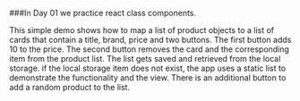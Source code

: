 ###In Day 01 we practice react class components.

This simple demo shows how to map a list of product objects to a list of cards that contain a title, brand, price and two buttons. The first button adds 10 to the price. The second button removes the card and the corresponding item from the product list.
The list gets saved and retrieved from the local storage. if the local storage item does not exist, the app uses a static list to demonstrate the functionality and the view.
There is an additional button to add a random product to the list.
